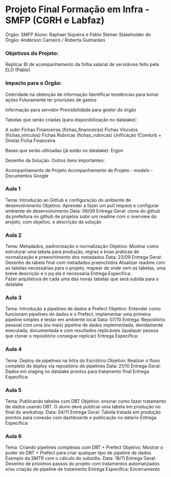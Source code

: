 # Projeto Final Formação em Infra - SMFP (CGRH e Labfaz)

Órgão: SMFP
Aluno: Raphael Siqueira e Pablo Steiner
Stakeholder do Órgão: Anderson Carneiro / Roberta Guimarães


### Objetivos do Projeto:

Replicar BI de acompanhamento da folha salarial de servidores feito pela ELO (Pablo)


### Impacto para o Órgão:

Celeridade na obtenção de informação
Identificar tendências para tomar ações
Futuramente ter previsões de gastos


Informação para servidor
Previsibilidade para gestor do órgão

Tabelas que serão criadas (para disponibilização no datalake):

A subir
Fichas Financeiras (fichas_financeiras)
Fichas Vínculos (fichas_vinculos)
Fichas Rubricas (fichas_rubricas)
Unificação (Comlurb + Direta)
 Ficha Financeira


Bases que serão utilizadas (já estão no datalake):
Ergon

Desenho da Solução:
Outros itens importantes:


Acompanhamento de Projeto
Acompanhamento de Projeto - modelo - Documentos Google

### Aula 1
Tema: Introdução ao Github e configuração do ambiente de desenvolvimento
Objetivo: Aprender a fazer um pull request e configurar ambiente de desenvolvimento
Data: 09/09
Entrega Geral: 
clone do github da prefeitura
no github de projetos subir um readme com o overview do projeto, com objetivo, e descrição da solução

### Aula 2
Tema: Metadados, padronização e normalização
Objetivo: Mostrar como estruturar uma tabela para produção, regras e boas práticas de normalização e preenchimento dos metadados
Data: 23/09
Entrega Geral: 
Desenho da tabela final com metadados preenchidos
Atualizar readme com as tabelas necessárias para o projeto, mapear de onde vem as tabelas, uma breve descrição e o pq ela é necessária 
Entrega Específica:  
Fazer arquitetura de cada uma das novas tabelas que será subida para o datalake 


### Aula 3
Tema: Introdução a pipelines de dados e Prefect
Objetivo: Entender como funcionam pipelines de dados e o Prefect, implementar uma primeira pipeline simples e testar em ambiente local
Data: 07/10
Entrega: Repositório pessoal com uma (ou mais) pipeline de dados implementada, devidamente executada, documentada e com resultados replicáveis (qualquer pessoa que clonar o repositório consegue replicar)
Entrega Específica:


### Aula 4
Tema: Deploy de pipelines na Infra do Escritório
Objetivo: Realizar o fluxo completo de deploy via repositório de pipelines
Data:  21/10
Entrega Geral: Dados em staging no datalake prontos para tratamento final
Entrega Específica:


### Aula 5
Tema: Publicando tabelas com DBT
Objetivo: ensinar como fazer tratamento de dados usando DBT. O aluno deve publicar uma tabela em produção no final do workshop.
Data: 04/11
Entrega Geral: Tabela tratada em produção prontos para conexão com dashboards e publicação no datario
Entrega Específica:


### Aula 6
Tema: Criando pipelines complexas com DBT + Prefect
Objetivo: Mostrar o poder do DBT + Prefect para criar qualquer tipo de pipeline de dados. Exemplo da SMTR com o cálculo do subsídio.
Data: 18/11
Entrega Geral: Desenho de próximos passos do projeto com tratamentos automatizados e/ou criação de pipeline de tratamento
Entrega Específica:
Encerramento
